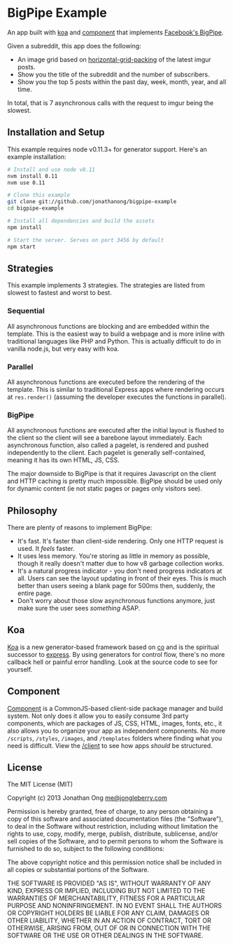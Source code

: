 # BigPipe Example

An app built with [koa](https://github.com/koajs/koa) and [component](https://github.com/component/component) that implements [Facebook's BigPipe](https://www.facebook.com/notes/facebook-engineering/bigpipe-pipelining-web-pages-for-high-performance/389414033919).

Given a subreddit, this app does the following:

- An image grid based on [horizontal-grid-packing](https://github.com/jonathanong/horizontal-grid-packing) of the latest imgur posts.
- Show you the title of the subreddit and the number of subscribers.
- Show you the top 5 posts within the past day, week, month, year, and all time.

In total, that is 7 asynchronous calls with the request to imgur being the slowest.

## Installation and Setup

This example requires node v0.11.3+ for generator support.
Here's an example installation:

```bash
# Install and use node v0.11
nvm install 0.11
nvm use 0.11

# Clone this example
git clone git://github.com/jonathanong/bigpipe-example
cd bigpipe-example

# Install all dependencies and build the assets
npm install

# Start the server. Serves on port 3456 by default
npm start
```

## Strategies

This example implements 3 strategies.
The strategies are listed from slowest to fastest and worst to best.

### Sequential

All asynchronous functions are blocking and are embedded within the template.
This is the easiest way to build a webpage and is more inline with traditional languages like PHP and Python.
This is actually difficult to do in vanilla node.js,
but very easy with koa.

### Parallel

All asynchronous functions are executed before the rendering of the template.
This is similar to traditional Express apps where rendering occurs at `res.render()` (assuming the developer executes the functions in parallel).

### BigPipe

All asynchronous functions are executed after the initial layout is flushed to the client so the client will see a barebone layout immediately.
Each asynchronous function, also called a pagelet, is rendered and pushed independently to the client.
Each pagelet is generally self-contained, meaning it has its own HTML, JS, CSS.

The major downside to BigPipe is that it requires Javascript on the client and HTTP caching is pretty much impossible.
BigPipe should be used only for dynamic content (ie not static pages or pages only visitors see).

## Philosophy

There are plenty of reasons to implement BigPipe:

- It's fast. It's faster than client-side rendering. Only one HTTP request is used. It _feels_ faster.
- It uses less memory. You're storing as little in memory as possible, though it really doesn't matter due to how v8 garbage collection works.
- It's a natural progress indicator - you don't need progress indicators at all. Users can see the layout updating in front of their eyes. This is much better than users seeing a blank page for 500ms then, suddenly, the entire page.
- Don't worry about those slow asynchronous functions anymore, just make sure the user sees _something_ ASAP.

## Koa

[Koa](https://github.com/koajs/koa) is a new generator-based framework based on [co](https://github.com/visionmedia/co) and is the spiritual successor to [express](https://github.com/visionmedia/express).
By using generators for control flow, there's no more callback hell or painful error handling.
Look at the source code to see for yourself.

## Component

[Component](https://github.com/component/component) is a CommonJS-based client-side package manager and build system.
Not only does it allow you to easily consume 3rd party components, which are packages of JS, CSS, HTML, images, fonts, etc.,
it also allows you to organize your app as independent components.
No more `/scripts`, `/styles`, `/images`, and `/templates` folders where finding what you need is difficult.
View the [/client](https://github.com/jonathanong/bigpipe-example/tree/master/client) to see how apps _should_ be structured.

## License

The MIT License (MIT)

Copyright (c) 2013 Jonathan Ong me@jongleberry.com

Permission is hereby granted, free of charge, to any person obtaining a copy
of this software and associated documentation files (the "Software"), to deal
in the Software without restriction, including without limitation the rights
to use, copy, modify, merge, publish, distribute, sublicense, and/or sell
copies of the Software, and to permit persons to whom the Software is
furnished to do so, subject to the following conditions:

The above copyright notice and this permission notice shall be included in
all copies or substantial portions of the Software.

THE SOFTWARE IS PROVIDED "AS IS", WITHOUT WARRANTY OF ANY KIND, EXPRESS OR
IMPLIED, INCLUDING BUT NOT LIMITED TO THE WARRANTIES OF MERCHANTABILITY,
FITNESS FOR A PARTICULAR PURPOSE AND NONINFRINGEMENT. IN NO EVENT SHALL THE
AUTHORS OR COPYRIGHT HOLDERS BE LIABLE FOR ANY CLAIM, DAMAGES OR OTHER
LIABILITY, WHETHER IN AN ACTION OF CONTRACT, TORT OR OTHERWISE, ARISING FROM,
OUT OF OR IN CONNECTION WITH THE SOFTWARE OR THE USE OR OTHER DEALINGS IN
THE SOFTWARE.